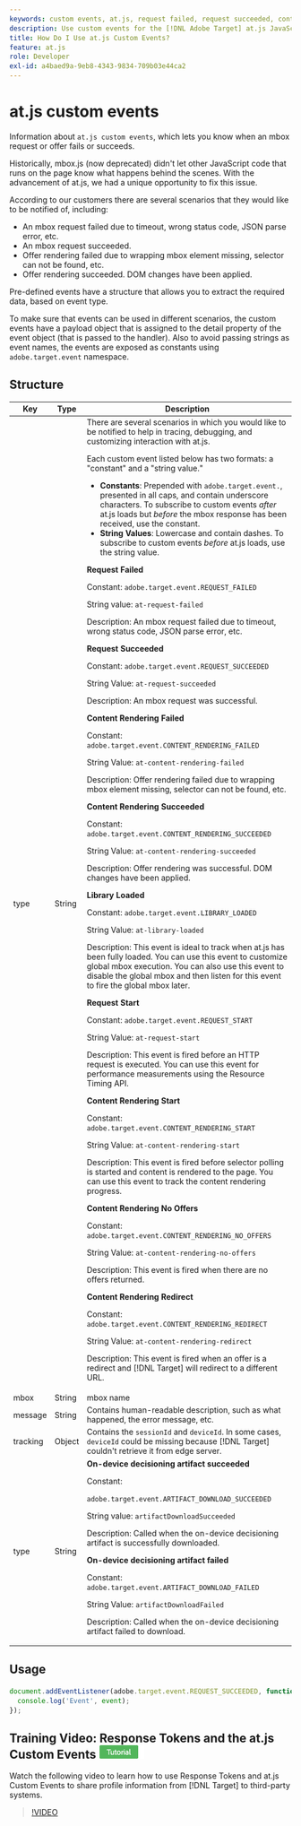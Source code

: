```yaml
---
keywords: custom events, at.js, request failed, request succeeded, content rendering failed, content rendering succeeded, library loaded, request start, content rendering start, content rendering no offers, content rendering redirect, custom events2
description: Use custom events for the [!DNL Adobe Target] at.js JavaScript library to be notified when an mbox request or offer fails or succeeds.
title: How Do I Use at.js Custom Events?
feature: at.js
role: Developer
exl-id: a4baed9a-9eb8-4343-9834-709b03e44ca2
---
```

# at.js custom events

Information about `at.js custom events`, which lets you know when an mbox request or offer fails or succeeds.

Historically, mbox.js (now deprecated) didn't let other JavaScript code that runs on the page know what happens behind the scenes. With the advancement of at.js, we had a unique opportunity to fix this issue.

According to our customers there are several scenarios that they would like to be notified of, including:

* An mbox request failed due to timeout, wrong status code, JSON parse error, etc. 
* An mbox request succeeded. 
* Offer rendering failed due to wrapping mbox element missing, selector can not be found, etc. 
* Offer rendering succeeded. DOM changes have been applied.

Pre-defined events have a structure that allows you to extract the required data, based on event type.

To make sure that events can be used in different scenarios, the custom events have a payload object that is assigned to the detail property of the event object (that is passed to the handler). Also to avoid passing strings as event names, the events are exposed as constants using `adobe.target.event` namespace.

## Structure

| Key | Type | Description |
|--- |--- |--- |
|type|String|There are several scenarios in which you would like to be notified to help in tracing, debugging, and customizing interaction with at.js.<p>Each custom event listed below has two formats: a "constant" and a "string value."<ul><li>**Constants**: Prepended with `adobe.target.event.`, presented in all caps, and contain underscore characters. To subscribe to custom events *after* at.js loads but *before* the mbox response has been received, use the constant.</li><li>**String Values**: Lowercase and contain dashes. To subscribe to custom events *before* at.js loads, use the string value.</li></ul>**Request Failed**<p>Constant: `adobe.target.event.REQUEST_FAILED`<p>String value: `at-request-failed`<p>Description: An mbox request failed due to timeout, wrong status code, JSON parse error, etc.<p>**Request Succeeded**<p>Constant: `adobe.target.event.REQUEST_SUCCEEDED`<p>String Value: `at-request-succeeded`<p>Description: An mbox request was successful.<p>**Content Rendering Failed**<p>Constant: `adobe.target.event.CONTENT_RENDERING_FAILED`<p>String Value: `at-content-rendering-failed`<p>Description: Offer rendering failed due to wrapping mbox element missing, selector can not be found, etc.<p>**Content Rendering Succeeded**<p>Constant: `adobe.target.event.CONTENT_RENDERING_SUCCEEDED`<p>String Value: `at-content-rendering-succeeded`<p>Description: Offer rendering was successful. DOM changes have been applied.<p>**Library Loaded**<p>Constant: `adobe.target.event.LIBRARY_LOADED`<p>String Value: `at-library-loaded`<p>Description: This event is ideal to track when at.js has been fully loaded. You can use this event to customize global mbox execution. You can also use this event to disable the global mbox and then listen for this event to fire the global mbox later.<p>**Request Start**<p>Constant: `adobe.target.event.REQUEST_START`<p>String Value: `at-request-start`<p>Description: This event is fired before an HTTP request is executed. You can use this event for performance measurements using the Resource Timing API.<p>**Content Rendering Start**<p>Constant: `adobe.target.event.CONTENT_RENDERING_START`<p>String Value: `at-content-rendering-start`<p>Description: This event is fired before selector polling is started and content is rendered to the page. You can use this event to track the content rendering progress.<p>**Content Rendering No Offers**<p>Constant: `adobe.target.event.CONTENT_RENDERING_NO_OFFERS`<p>String Value: `at-content-rendering-no-offers`<p>Description: This event is fired when there are no offers returned.<p>**Content Rendering Redirect**<p>Constant: `adobe.target.event.CONTENT_RENDERING_REDIRECT`<p>String Value: `at-content-rendering-redirect`<p>Description: This event is fired when an offer is a redirect and [!DNL Target] will redirect to a different URL.|
|mbox|String|mbox name|
|message|String|Contains human-readable description, such as what happened, the error message, etc.|
|tracking|Object|Contains the `sessionId` and `deviceId`. In some cases, `deviceId` could be missing because [!DNL Target] couldn't retrieve it from edge server.|
|type|String|**On-device decisioning artifact succeeded**<p>Constant:<p>`adobe.target.event.ARTIFACT_DOWNLOAD_SUCCEEDED`<p>String value: `artifactDownloadSucceeded`<p>Description: Called when the on-device decisioning artifact is successfully downloaded.<p>**On-device decisioning artifact failed**<p>Constant: `adobe.target.event.ARTIFACT_DOWNLOAD_FAILED`<p>String Value: `artifactDownloadFailed`<p>Description: Called when the on-device decisioning artifact failed to download.| 

## Usage

```javascript {line-numbers="true"}
document.addEventListener(adobe.target.event.REQUEST_SUCCEEDED, function(event) { 
  console.log('Event', event); 
});
```

## Training Video: Response Tokens and the at.js Custom Events ![Tutorial badge](../../../assets/tutorial.png)

Watch the following video to learn how to use Response Tokens and at.js Custom Events to share profile information from [!DNL Target] to third-party systems.

>[!VIDEO](https://video.tv.adobe.com/v/23253/?quality=12)
